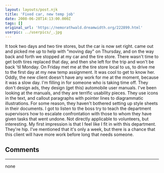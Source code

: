 ```yaml
---
layout: layouts/post.njk
title: 'Fixed car, new temp job'
date: 2008-06-28T14:13:00.000Z
tags: []
original_url: 'https://nemorathwald.dreamwidth.org/222899.html'
userpic: ../userpics/_.jpg
---
```

It took two days and two tire stores, but the car is now set right. came out and picked me up to help with "moving day" on Thursday, and on the way back and forth we stopped at my car and the tire store. There wasn't time to get both tires replaced that day, and then she left for the trip and won't be back 'til Monday. On Friday met me at the tire store local to us, to drive me to the first day at my new temp assignment. It was cool to get to know her. Oddly, the new client doesn't have any work for me at the moment, because it was a slow day. I'm filling in for someone who is taking time off. They don't design ads, they design (get this) automobile user manuals. I've been looking at the manuals, and they are terrific usability pieces. They use icons in the text, and callout paragraphs with pointer lines to diagrammatic illustrations. For some reason, they haven't bothered setting up style sheets in their documents. I got to listen to the boss try to teach the department supervisors how to escalate confrontation with those to whom they have given tasks that went undone. Not directly applicable to volunteers, but interesting. My first impression is that I feel like I fit in with this department. They're hip. I've mentioned that it's only a week, but there is a chance that this client will have more work before long that needs someone.

## Comments

---

none
